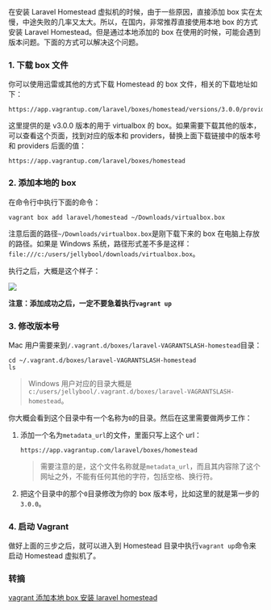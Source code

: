 在安装 Laravel Homestead 虚拟机的时候，由于一些原因，直接添加 box 实在太慢，中途失败的几率又太大。所以，在国内，非常推荐直接使用本地 box 的方式安装 Laravel Homestead。但是通过本地添加的 box 在使用的时候，可能会遇到版本问题。下面的方式可以解决这个问题。

### 1. 下载 box 文件

你可以使用迅雷或其他的方式下载 Homestead 的 box 文件，相关的下载地址如下：

```
https://app.vagrantup.com/laravel/boxes/homestead/versions/3.0.0/providers/virtualbox.box
```

这里提供的是 v3.0.0 版本的用于 virtualbox 的 box。如果需要下载其他的版本，可以查看这个页面，找到对应的版本和 providers，替换上面下载链接中的版本号和 providers 后面的值：

```
https://app.vagrantup.com/laravel/boxes/homestead
```

### 2. 添加本地的 box

在命令行中执行下面的命令：

```shell
vagrant box add laravel/homestead ~/Downloads/virtualbox.box
```

注意后面的路径`~/Downloads/virtualbox.box`是刚下载下来的 box 在电脑上存放的路径。如果是 Windows 系统，路径形式差不多是这样：`file:///c:/users/jellybool/downloads/virtualbox.box`。

执行之后，大概是这个样子：

![](http://7xkt52.com1.z0.glb.clouddn.com/markdown/1505796479115.png)

**注意：添加成功之后，一定不要急着执行`vagrant up`**

### 3. 修改版本号

Mac 用户需要来到`/.vagrant.d/boxes/laravel-VAGRANTSLASH-homestead`目录：

```shell
cd ~/.vagrant.d/boxes/laravel-VAGRANTSLASH-homestead
ls
```

> Windows 用户对应的目录大概是`c:/users/jellybool/.vagrant.d/boxes/laravel-VAGRANTSLASH-homestead`。

你大概会看到这个目录中有一个名称为`0`的目录。然后在这里需要做两步工作：

1. 添加一个名为`metadata_url`的文件，里面只写上这个 url：

    ```
    https://app.vagrantup.com/laravel/boxes/homestead
    ```

    > 需要注意的是，这个文件名称就是`metadata_url`，而且其内容除了这个网址之外，不能有任何其他的字符，包括空格、换行符。

2. 把这个目录中的那个`0`目录修改为你的 box 版本号，比如这里的就是第一步的`3.0.0`。

### 4. 启动 Vagrant

做好上面的三步之后，就可以进入到 Homestead 目录中执行`vagrant up`命令来启动 Homestead 虚拟机了。

### 转摘

[vagrant 添加本地 box 安装 laravel homestead](https://www.codecasts.com/blog/post/vagrant-add-homestead-locally)

